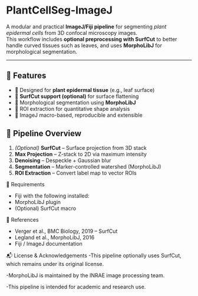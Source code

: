 # PlantCellSeg-ImageJ

A modular and practical **ImageJ/Fiji pipeline** for segmenting *plant epidermal cells* from 3D confocal microscopy images.  
This workflow includes **optional preprocessing with SurfCut** to better handle curved tissues such as leaves, and uses **MorphoLibJ** for morphological segmentation.

---

## 📌 Features

- 🔬 Designed for **plant epidermal tissue** (e.g., leaf surface)
- 🧼 **SurfCut support (optional)** for surface flattening
- 🧠 Morphological segmentation using **MorphoLibJ**
- 📏 ROI extraction for quantitative shape analysis
- 🔁 ImageJ macro-based, reproducible and extensible


## 🧪 Pipeline Overview

1. *(Optional)* **SurfCut** – Surface projection from 3D stack
2. **Max Projection** – Z-stack to 2D via maximum intensity
3. **Denoising** – Despeckle + Gaussian blur
4. **Segmentation** – Marker-controlled watershed (MorphoLibJ)
5. **ROI Extraction** – Convert label map to vector ROIs


📁 Requirements
- Fiji with the following installed:
- MorphoLibJ plugin
- (Optional) SurfCut macro


📖 References
- Verger et al., BMC Biology, 2019 – SurfCut
- Legland et al., MorphoLibJ, 2016
- Fiji / ImageJ documentation


📬 License & Acknowledgements
-This pipeline optionally uses SurfCut, which remains under its original license.

-MorphoLibJ is maintained by the INRAE image processing team.

-This pipeline is intended for academic and research use.
